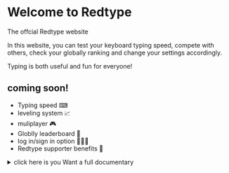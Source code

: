 # Welcome to Redtype
The offcial Redtype website

In this website, you can test your keyboard typing speed, compete with others, check your globally ranking and change your settings accordingly.

Typing is both useful and fun for everyone!

## coming soon!
- Typing speed ⌨
- leveling system 📈
- muliplayer 🎮
- Globlly leaderboard 👑
- log in/sign in option 🙋🏻‍♀️
- Redtype supporter benefits 💖



<details>
  <summary>click here is you Want a full documentary</summary>
  project started 10/14/2024
  
  I started by making a Redtype logo, then fucussed on the front end of the website, where I made the navbar and a few other components.
</details>
